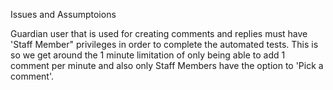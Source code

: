 Issues and Assumptoions

Guardian user that is used for creating comments and replies must have 'Staff Member" privileges in order to complete 
the automated tests. This is so we get around the 1 minute limitation of only being able to add 1 comment per 
minute and also only Staff Members have the option to 'Pick a comment'.